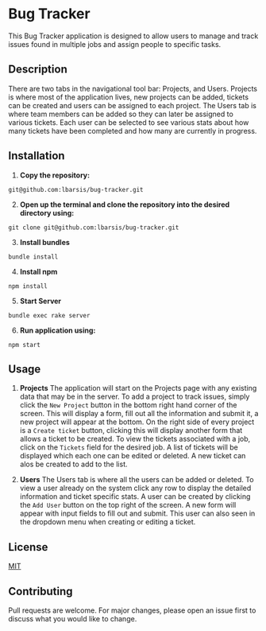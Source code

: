 # Bug Tracker
This Bug Tracker application is designed to allow users to manage and track issues found in multiple jobs and assign people to specific tasks. 

## Description
There are two tabs in the navigational tool bar: Projects, and Users. Projects is where most of the application lives, new projects can be added, tickets can be created and users can be assigned to each project. The Users tab is where team members can be added so they can later be assigned to various tickets. Each user can be selected to see various stats about how many tickets have been completed and how many are currently in progress.

## Installation
1. **Copy the repository:** 
```
git@github.com:lbarsis/bug-tracker.git
```
2. **Open up the terminal and clone the repository into the desired directory using:**
```
git clone git@github.com:lbarsis/bug-tracker.git
```
3. **Install bundles** 
```
bundle install
```
4. **Install npm** 
```
npm install
```
5. **Start Server** 
```
bundle exec rake server
```
6. **Run application using:** 
```
npm start
```

## Usage
1. **Projects**
The application will start on the Projects page with any existing data that may be in the server. To add a project to track issues, simply click the `New Project` button in the bottom right hand corner of the screen. This will display a form, fill out all the information and submit it, a new project will appear at the bottom. On the right side of every project is a `Create ticket` button, clicking this will display another form that allows a ticket to be created. To view the tickets associated with a job, click on the `Tickets` field for the desired job. A list of tickets will be displayed which each one can be edited or deleted. A new ticket can alos be created to add to the list.

2. **Users**
The Users tab is where all the users can be added or deleted. To view a user already on the system click any row to display the detailed information and ticket specific stats. A user can be created by clicking the `Add User` button on the top right of the screen. A new form will appear with input fields to fill out and submit. This user can also seen in the dropdown menu when creating or editing a ticket. 

## License
[MIT](https://choosealicense.com/licenses/mit/)

## Contributing
Pull requests are welcome. For major changes, please open an issue first to discuss what you would like to change.